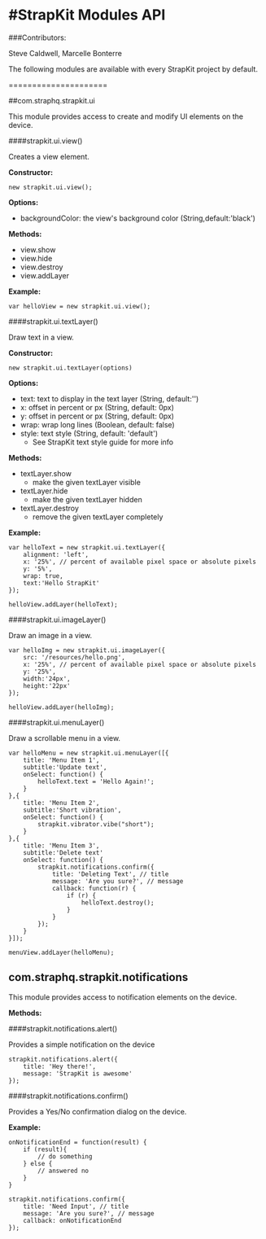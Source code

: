 #StrapKit Modules API
=====================
###Contributors:

Steve Caldwell, Marcelle Bonterre

The following modules are available with every StrapKit project by default.

=====================

##com.straphq.strapkit.ui

This module provides access to create and modify UI elements on the device.

####strapkit.ui.view()

Creates a view element.

__Constructor:__

    new strapkit.ui.view();

__Options:__

* backgroundColor: the view's background color (String,default:'black')

__Methods:__

* view.show
* view.hide
* view.destroy
* view.addLayer

__Example:__

    var helloView = new strapkit.ui.view();

####strapkit.ui.textLayer()

Draw text in a view.

__Constructor:__
    
    new strapkit.ui.textLayer(options)

__Options:__

* text: text to display in the text layer (String, default:'')
* x: offset in percent or px (String, default: 0px)
* y: offset in percent or px (String, default: 0px)
* wrap: wrap long lines (Boolean, default: false)
* style: text style (String, default: 'default')
    - See StrapKit text style guide for more info

__Methods:__

* textLayer.show
    - make the given textLayer visible
* textLayer.hide
    - make the given textLayer hidden
* textLayer.destroy
    - remove the given textLayer completely

__Example:__

    var helloText = new strapkit.ui.textLayer({
        alignment: 'left',
        x: '25%', // percent of available pixel space or absolute pixels
        y: '5%',
        wrap: true,
        text:'Hello StrapKit'
    });

    helloView.addLayer(helloText);

####strapkit.ui.imageLayer()

Draw an image in a view.

    var helloImg = new strapkit.ui.imageLayer({
        src: '/resources/hello.png',
        x: '25%', // percent of available pixel space or absolute pixels
        y: '25%',
        width:'24px',
        height:'22px'
    });

    helloView.addLayer(helloImg);

####strapkit.ui.menuLayer()

Draw a scrollable menu in a view.

    var helloMenu = new strapkit.ui.menuLayer([{
        title: 'Menu Item 1',
        subtitle:'Update text',
        onSelect: function() {
            helloText.text = 'Hello Again!';
        }
    },{
        title: 'Menu Item 2',
        subtitle:'Short vibration',
        onSelect: function() {
            strapkit.vibrator.vibe("short");
        }
    },{
        title: 'Menu Item 3',
        subtitle:'Delete text'
        onSelect: function() {
            strapkit.notifications.confirm({
                title: 'Deleting Text', // title
                message: 'Are you sure?', // message
                callback: function(r) {
                    if (r) {
                        helloText.destroy();
                    }
                }
            });
        }
    }]);

    menuView.addLayer(helloMenu);

## com.straphq.strapkit.notifications

This module provides access to notification elements on the device.

__Methods:__

####strapkit.notifications.alert()

Provides a simple notification on the device

    strapkit.notifications.alert({
        title: 'Hey there!',
        message: 'StrapKit is awesome'
    });


####strapkit.notifications.confirm()

Provides a Yes/No confirmation dialog on the device.

__Example:__

    onNotificationEnd = function(result) {
        if (result){
            // do something
        } else {
            // answered no
        }
    }

    strapkit.notifications.confirm({
        title: 'Need Input', // title
        message: 'Are you sure?', // message
        callback: onNotificationEnd
    });